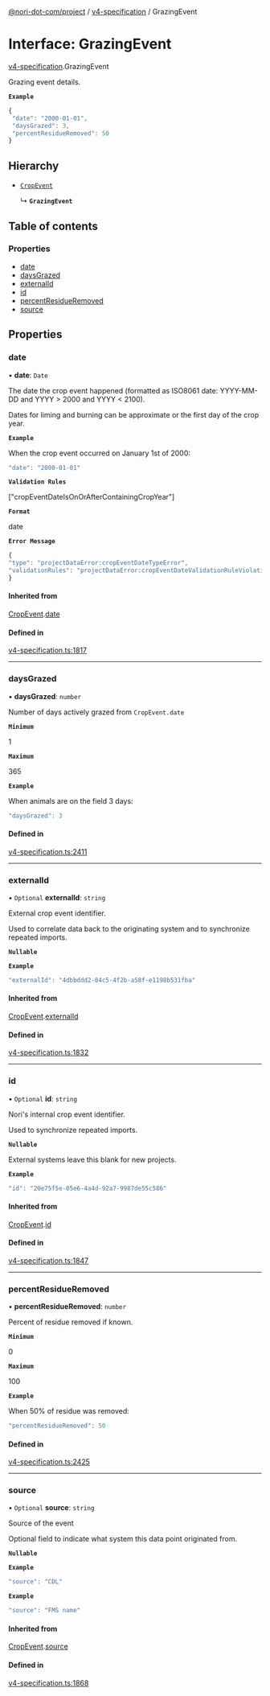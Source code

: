 [@nori-dot-com/project](../README.md) / [v4-specification](../modules/v4_specification.md) / GrazingEvent

# Interface: GrazingEvent

[v4-specification](../modules/v4_specification.md).GrazingEvent

Grazing event details.

**`Example`**

```js
{
 "date": "2000-01-01",
 "daysGrazed": 3,
 "percentResidueRemoved": 50
}
```

## Hierarchy

- [`CropEvent`](v4_specification.CropEvent.md)

  ↳ **`GrazingEvent`**

## Table of contents

### Properties

- [date](v4_specification.GrazingEvent.md#date)
- [daysGrazed](v4_specification.GrazingEvent.md#daysgrazed)
- [externalId](v4_specification.GrazingEvent.md#externalid)
- [id](v4_specification.GrazingEvent.md#id)
- [percentResidueRemoved](v4_specification.GrazingEvent.md#percentresidueremoved)
- [source](v4_specification.GrazingEvent.md#source)

## Properties

### date

• **date**: `Date`

The date the crop event happened (formatted as ISO8061 date: YYYY-MM-DD and YYYY > 2000 and YYYY < 2100).

Dates for liming and burning can be approximate or the first day of the crop year.

**`Example`**

<caption>When the crop event occurred on January 1st of 2000:</caption>

```js
"date": "2000-01-01"
```

**`Validation Rules`**

["cropEventDateIsOnOrAfterContainingCropYear"]

**`Format`**

date

**`Error Message`**

```js
{
"type": "projectDataError:cropEventDateTypeError",
"validationRules": "projectDataError:cropEventDateValidationRuleViolation"
}
```

#### Inherited from

[CropEvent](v4_specification.CropEvent.md).[date](v4_specification.CropEvent.md#date)

#### Defined in

[v4-specification.ts:1817](https://github.com/nori-dot-eco/nori-dot-com/blob/9000427/packages/project/src/v4-specification.ts#L1817)

___

### daysGrazed

• **daysGrazed**: `number`

Number of days actively grazed from `CropEvent.date`

**`Minimum`**

1

**`Maximum`**

365

**`Example`**

<caption>When animals are on the field 3 days:</caption>

```js
"daysGrazed": 3
```

#### Defined in

[v4-specification.ts:2411](https://github.com/nori-dot-eco/nori-dot-com/blob/9000427/packages/project/src/v4-specification.ts#L2411)

___

### externalId

• `Optional` **externalId**: `string`

External crop event identifier.

Used to correlate data back to the originating system and to synchronize repeated imports.

**`Nullable`**

**`Example`**

```js
"externalId": "4dbbddd2-84c5-4f2b-a58f-e1198b531fba"
```

#### Inherited from

[CropEvent](v4_specification.CropEvent.md).[externalId](v4_specification.CropEvent.md#externalid)

#### Defined in

[v4-specification.ts:1832](https://github.com/nori-dot-eco/nori-dot-com/blob/9000427/packages/project/src/v4-specification.ts#L1832)

___

### id

• `Optional` **id**: `string`

Nori's internal crop event identifier.

Used to synchronize repeated imports.

**`Nullable`**

External systems leave this blank for new projects.

**`Example`**

```js
"id": "20e75f5e-05e6-4a4d-92a7-9987de55c586"
```

#### Inherited from

[CropEvent](v4_specification.CropEvent.md).[id](v4_specification.CropEvent.md#id)

#### Defined in

[v4-specification.ts:1847](https://github.com/nori-dot-eco/nori-dot-com/blob/9000427/packages/project/src/v4-specification.ts#L1847)

___

### percentResidueRemoved

• **percentResidueRemoved**: `number`

Percent of residue removed if known.

**`Minimum`**

0

**`Maximum`**

100

**`Example`**

<caption>When 50% of residue was removed:</caption>

```js
"percentResidueRemoved": 50
```

#### Defined in

[v4-specification.ts:2425](https://github.com/nori-dot-eco/nori-dot-com/blob/9000427/packages/project/src/v4-specification.ts#L2425)

___

### source

• `Optional` **source**: `string`

Source of the event

Optional field to indicate what system this data point originated from.

**`Nullable`**

**`Example`**

```js
"source": "CDL"
```

**`Example`**

```js
"source": "FMS name"
```

#### Inherited from

[CropEvent](v4_specification.CropEvent.md).[source](v4_specification.CropEvent.md#source)

#### Defined in

[v4-specification.ts:1868](https://github.com/nori-dot-eco/nori-dot-com/blob/9000427/packages/project/src/v4-specification.ts#L1868)
